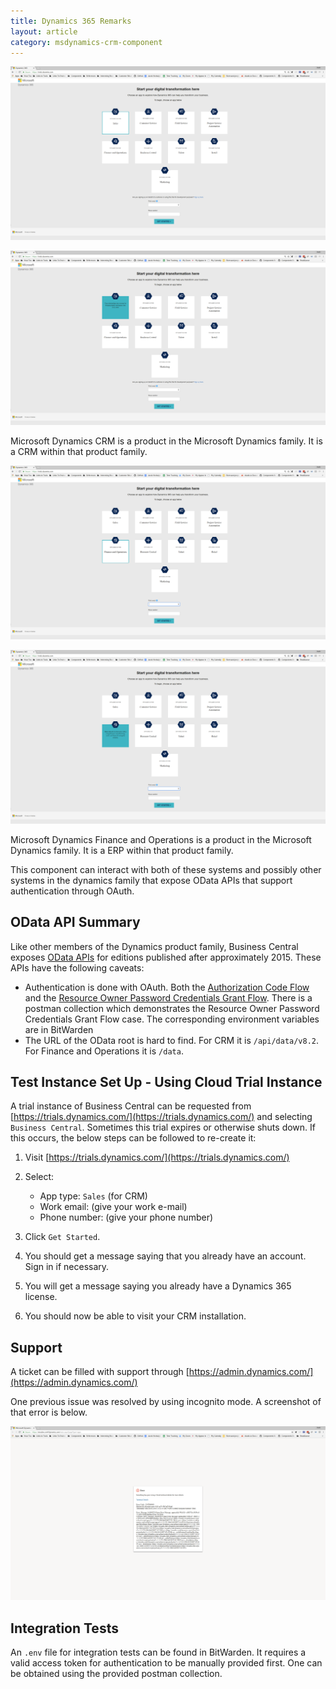 ```yaml
---
title: Dynamics 365 Remarks
layout: article
category: msdynamics-crm-component
---
```


![](img/DynamicsCrm1.png)

![](img/DynamicsCrm2.png)

Microsoft Dynamics CRM is a product in the Microsoft Dynamics family.  It is a
CRM within that product family.

![](img/DynamicsOps1.png)

![](img/DynamicsOps2.png)

Microsoft Dynamics Finance and Operations is a product in the Microsoft Dynamics family.  It is a
ERP within that product family.

This component can interact with both of these systems and possibly other systems in the dynamics family that expose OData APIs that support authentication through OAuth.

## OData API Summary

Like other members of the Dynamics product family, Business Central exposes
[OData APIs](http://www.odata.org/documentation/) for editions published after
approximately 2015.  These APIs have the following caveats:

* Authentication is done with OAuth.  Both the [Authorization Code Flow](https://tools.ietf.org/html/rfc6749#section-1.3.1) and the [Resource Owner Password Credentials Grant Flow](https://tools.ietf.org/html/rfc6749#section-1.3.3).  There is a postman collection which demonstrates the Resource Owner Password Credentials Grant Flow case.  The corresponding environment variables are in BitWarden
* The URL of the OData root  is hard to find.  For CRM it is `/api/data/v8.2`.  For Finance and Operations it is `/data`.

## Test Instance Set Up - Using Cloud Trial Instance
A trial instance of Business Central can be requested from
[https://trials.dynamics.com/](https://trials.dynamics.com/) and selecting `Business Central`.  Sometimes this
trial expires or otherwise shuts down.  If this occurs, the below steps can be
followed to re-create it:

1. Visit [https://trials.dynamics.com/](https://trials.dynamics.com/)
2. Select:
   * App type: `Sales` (for CRM)
   * Work email: (give your work e-mail)
   * Phone number: (give your phone number)

3. Click `Get Started`.
4. You should get a message saying that you already have an account.  Sign in if
necessary.
5. You will get a message saying you already have a Dynamics 365 license.
8. You should now be able to visit your CRM installation.

## Support
A ticket can be filled with support through [https://admin.dynamics.com/](https://admin.dynamics.com/)

One previous issue was resolved by using incognito mode.  A screenshot of that error is below.

![](img/DynamicsError.png)

## Integration Tests
An `.env` file for integration tests can be found in BitWarden.  It requires a valid access token for authentication to be manually provided first.  One can be obtained using the provided postman collection.
